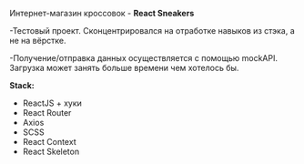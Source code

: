 Интернет-магазин кроссовок - **React Sneakers**

-Тестовый проект. Сконцентрировался на отработке навыков из стэка, а не на вёрстке.

-Получение/отправка данных осуществляется с помощью mockAPI. Загрузка может занять больше времени чем хотелось бы.

**Stack:**

- ReactJS + хуки
- React Router
- Axios
- SCSS
- React Context
- React Skeleton
